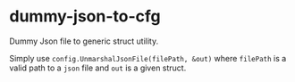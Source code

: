 # dummy-json-to-cfg
Dummy Json file to generic struct utility.

Simply use `config.UnmarshalJsonFile(filePath, &out)` where `filePath` is a valid path to a `json` file and `out` is a given struct.
